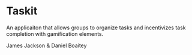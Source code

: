# Taskit
An applicaiton that allows groups to organize tasks and incentivizes task completion with gamification elements.



James Jackson & Daniel Boaitey
